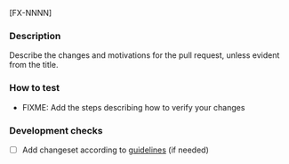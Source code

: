 [FX-NNNN]

### Description

Describe the changes and motivations for the pull request, unless evident from the title.

### How to test

- FIXME: Add the steps describing how to verify your changes

### Development checks

- [ ] Add changeset according to [guidelines](https://github.com/toptal/davinci-github-actions/blob/master/_docs/contribution/changeset-guidelines.md) (if needed)
